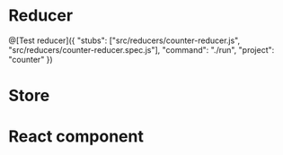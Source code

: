 # Reducer

@[Test reducer]({
  "stubs": ["src/reducers/counter-reducer.js", "src/reducers/counter-reducer.spec.js"],
  "command": "./run",
  "project": "counter"
})

# Store

# React component
